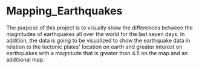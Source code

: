 # Mapping_Earthquakes

The purpose of this project is to visually show the differences between the magnitudes of earthquakes all over the world for the last seven days. In addition, the data is going to be visualized to show the earthquake data in relation to the tectonic plates' location on earth and greater interest on earthquakes with a magnitude that is greater than 4.5 on the map and an additional map. 

